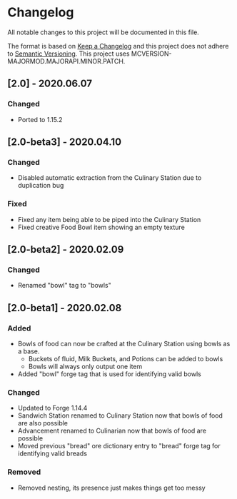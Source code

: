 # Changelog
All notable changes to this project will be documented in this file.

The format is based on [Keep a Changelog](http://keepachangelog.com/en/1.0.0/) and this project does not adhere to [Semantic Versioning](http://semver.org/spec/v2.0.0.html).
This project uses MCVERSION-MAJORMOD.MAJORAPI.MINOR.PATCH.

## [2.0] - 2020.06.07
### Changed
- Ported to 1.15.2

## [2.0-beta3] - 2020.04.10
### Changed
- Disabled automatic extraction from the Culinary Station due to duplication bug
### Fixed
- Fixed any item being able to be piped into the Culinary Station
- Fixed creative Food Bowl item showing an empty texture

## [2.0-beta2] - 2020.02.09
### Changed
- Renamed "bowl" tag to "bowls"

## [2.0-beta1] - 2020.02.08
### Added
- Bowls of food can now be crafted at the Culinary Station using bowls as a base.
  - Buckets of fluid, Milk Buckets, and Potions can be added to bowls
  - Bowls will always only output one item
- Added "bowl" forge tag that is used for identifying valid bowls
### Changed
- Updated to Forge 1.14.4
- Sandwich Station renamed to Culinary Station now that bowls of food are also possible
- Advancement renamed to Culinarian now that bowls of food are possible
- Moved previous "bread" ore dictionary entry to "bread" forge tag for identifying valid breads
### Removed
- Removed nesting, its presence just makes things get too messy